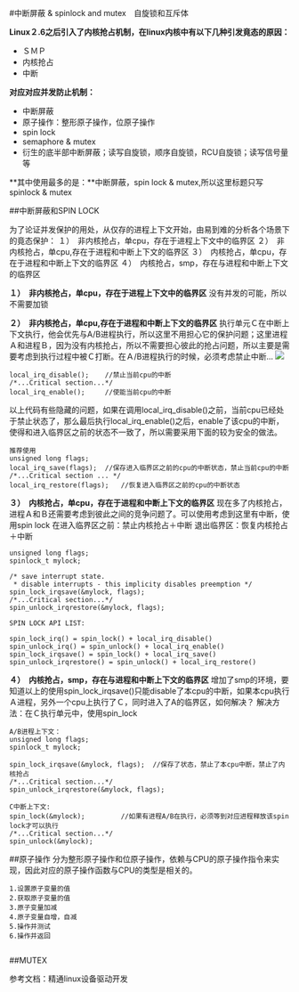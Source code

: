#中断屏蔽 & spinlock and mutex　自旋锁和互斥体

**Linux２.6之后引入了内核抢占机制，在linux内核中有以下几种引发竟态的原因：**

- ＳＭＰ
- 内核抢占
- 中断

**对应对应并发防止机制：**

- 中断屏蔽
- 原子操作：整形原子操作，位原子操作
- spin lock
- semaphore & mutex
- 衍生的底半部中断屏蔽；读写自旋锁，顺序自旋锁，RCU自旋锁；读写信号量等

**其中使用最多的是：**中断屏蔽，spin lock & mutex,所以这里标题只写spinlock & mutex

##中断屏蔽和SPIN LOCK

为了论证并发保护的用处，从仅存的进程上下文开始，由易到难的分析各个场景下的竟态保护：
１）　非内核抢占，单cpu，存在于进程上下文中的临界区
２）　非内核抢占，单cpu,存在于进程和中断上下文的临界区
３）　内核抢占，单cpu，存在于进程和中断上下文的临界区
４）　内核抢占，smp，存在与进程和中断上下文的临界区

**１）　非内核抢占，单cpu，存在于进程上下文中的临界区**
没有并发的可能，所以不需要加锁

**２）　非内核抢占，单cpu,存在于进程和中断上下文的临界区**
执行单元Ｃ在中断上下文执行，他会优先与A/B进程执行，所以这里不用担心它的保护问题；这里进程Ａ和进程Ｂ，因为没有内核抢占，所以不需要担心彼此的抢占问题，所以主要是需要考虑到执行过程中被Ｃ打断。在Ａ/B进程执行的时候，必须考虑禁止中断...
![](/home/jacob/Pictures/thread_interrupt_context.png)

```
local_irq_disable();	//禁止当前cpu的中断
/*...Critical section...*/
local_irq_enable();		//使能当前cpu的中断
```
以上代码有些隐藏的问题，如果在调用local_irq_disable()之前，当前cpu已经处于禁止状态了，那么最后执行local_irq_enable()之后，enable了该cpu的中断，使得和进入临界区之前的状态不一致了，所以需要采用下面的较为安全的做法。
```
推荐使用
unsigned long flags;
local_irq_save(flags);	//保存进入临界区之前的cpu的中断状态，禁止当前cpu的中断
/*...Critical section ... */
local_irq_restore(flags);	//恢复进入临界区之前的cpu的中断状态
```

**３）　内核抢占，单cpu，存在于进程和中断上下文的临界区**
现在多了内核抢占，进程Ａ和Ｂ还需要考虑到彼此之间的竞争问题了。可以使用考虑到这里有中断，使用spin lock
在进入临界区之前：禁止内核抢占＋中断
退出临界区：恢复内核抢占＋中断

```
unsigned long flags;
spinlock_t mylock;

/* save interrupt state. 
 * disable interrupts - this implicity disables preemption */
spin_lock_irqsave(&mylock, flags);
/*...Critical section...*/
spin_unlock_irqrestore(&mylock, flags);
```

```
SPIN LOCK API LIST:

spin_lock_irq() = spin_lock() + local_irq_disable()
spin_unlock_irq() = spin_unlock() + local_irq_enable()
spin_lock_irqsave() = spin_lock() + local_irq_save()
spin_unlock_irqrestore() = spin_unlock() + local_irq_restore()
```

**４）　内核抢占，smp，存在与进程和中断上下文的临界区**
增加了smp的环境，要知道以上的使用spin_lock_irqsave()只能disable了本cpu的中断，如果本cpu执行Ａ进程，另外一个cpu上执行了Ｃ，同时进入了A的临界区，如何解决？
解决方法：在Ｃ执行单元中，使用spin_lock
```
A/B进程上下文：
unsigned long flags;
spinlock_t mylock;

spin_lock_irqsave(&mylock, flags);	//保存了状态，禁止了本cpu中断，禁止了内核抢占
/*...Critical section...*/
spin_unlock_irqrestore(&mylock, flags);

C中断上下文:
spin_lock(&mylock);			//如果有进程A/B在执行，必须等到对应进程释放该spin lock才可以执行
/*...Critical section...*/
spin_unlock(&mylock);
```

##原子操作
分为整形原子操作和位原子操作，依赖与CPU的原子操作指令来实现，因此对应的原子操作函数与CPU的类型是相关的。
```
1.设置原子变量的值
2.获取原子变量的值
3.原子变量加减
4.原子变量自增，自减
5.操作并测试
6.操作并返回


```

##MUTEX


参考文档：精通linux设备驱动开发
